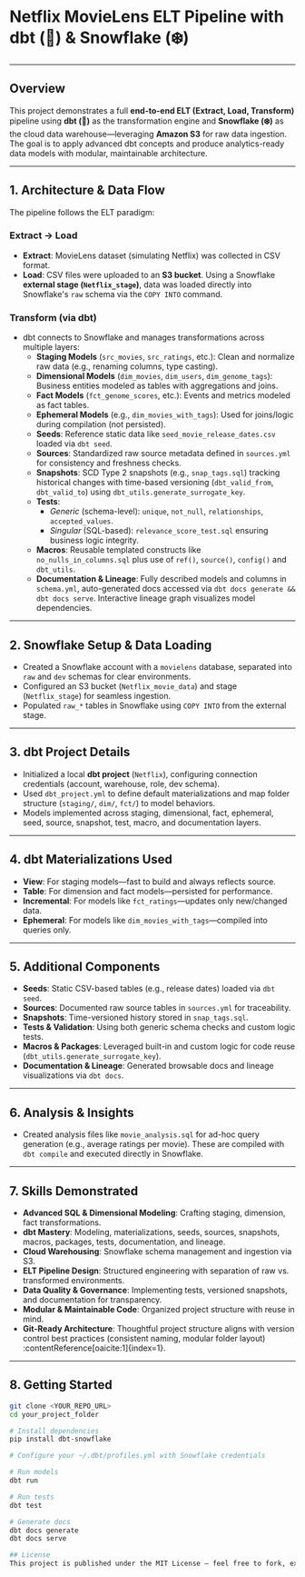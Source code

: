# Netflix MovieLens ELT Pipeline with dbt (🧡) & Snowflake (❄️)

---

##  Overview  
This project demonstrates a full **end-to-end ELT (Extract, Load, Transform)** pipeline using **dbt (🧡)** as the transformation engine and **Snowflake (❄️)** as the cloud data warehouse—leveraging **Amazon S3** for raw data ingestion. The goal is to apply advanced dbt concepts and produce analytics-ready data models with modular, maintainable architecture.

---

## 1. Architecture & Data Flow

The pipeline follows the ELT paradigm:

### Extract → Load
- **Extract**: MovieLens dataset (simulating Netflix) was collected in CSV format.
- **Load**: CSV files were uploaded to an **S3 bucket**. Using a Snowflake **external stage (`Netflix_stage`)**, data was loaded directly into Snowflake's `raw` schema via the `COPY INTO` command.

### Transform (via dbt)
- dbt connects to Snowflake and manages transformations across multiple layers:
  - **Staging Models** (`src_movies`, `src_ratings`, etc.): Clean and normalize raw data (e.g., renaming columns, type casting).
  - **Dimensional Models** (`dim_movies`, `dim_users`, `dim_genome_tags`): Business entities modeled as tables with aggregations and joins.
  - **Fact Models** (`fct_genome_scores`, etc.): Events and metrics modeled as fact tables.
  - **Ephemeral Models** (e.g., `dim_movies_with_tags`): Used for joins/logic during compilation (not persisted).
  - **Seeds**: Reference static data like `seed_movie_release_dates.csv` loaded via `dbt seed`.
  - **Sources**: Standardized raw source metadata defined in `sources.yml` for consistency and freshness checks.
  - **Snapshots**: SCD Type 2 snapshots (e.g., `snap_tags.sql`) tracking historical changes with time-based versioning (`dbt_valid_from`, `dbt_valid_to`) using `dbt_utils.generate_surrogate_key`.
  - **Tests**:
    - *Generic* (schema-level): `unique`, `not_null`, `relationships`, `accepted_values`.
    - *Singular* (SQL-based): `relevance_score_test.sql` ensuring business logic integrity.
  - **Macros**: Reusable templated constructs like `no_nulls_in_columns.sql` plus use of `ref()`, `source()`, `config()` and `dbt_utils`.
  - **Documentation & Lineage**: Fully described models and columns in `schema.yml`, auto-generated docs accessed via `dbt docs generate && dbt docs serve`. Interactive lineage graph visualizes model dependencies.

---

## 2. Snowflake Setup & Data Loading

- Created a Snowflake account with a `movielens` database, separated into `raw` and `dev` schemas for clear environments.
- Configured an S3 bucket (`Netflix_movie_data`) and stage (`Netflix_stage`) for seamless ingestion.
- Populated `raw_*` tables in Snowflake using `COPY INTO` from the external stage.

---

## 3. dbt Project Details

- Initialized a local **dbt project** (`Netflix`), configuring connection credentials (account, warehouse, role, dev schema).
- Used `dbt_project.yml` to define default materializations and map folder structure (`staging/`, `dim/`, `fct/`) to model behaviors.
- Models implemented across staging, dimensional, fact, ephemeral, seed, source, snapshot, test, macro, and documentation layers.

---

## 4. dbt Materializations Used

- **View**: For staging models—fast to build and always reflects source.
- **Table**: For dimension and fact models—persisted for performance.
- **Incremental**: For models like `fct_ratings`—updates only new/changed data.
- **Ephemeral**: For models like `dim_movies_with_tags`—compiled into queries only.

---

## 5. Additional Components

- **Seeds**: Static CSV-based tables (e.g., release dates) loaded via `dbt seed`.
- **Sources**: Documented raw source tables in `sources.yml` for traceability.
- **Snapshots**: Time-versioned history stored in `snap_tags.sql`.
- **Tests & Validation**: Using both generic schema checks and custom logic tests.
- **Macros & Packages**: Leveraged built-in and custom logic for code reuse (`dbt_utils.generate_surrogate_key`).
- **Documentation & Lineage**: Generated browsable docs and lineage visualizations via `dbt docs`.

---

## 6. Analysis & Insights

- Created analysis files like `movie_analysis.sql` for ad-hoc query generation (e.g., average ratings per movie). These are compiled with `dbt compile` and executed directly in Snowflake.

---

## 7. Skills Demonstrated

- **Advanced SQL & Dimensional Modeling**: Crafting staging, dimension, fact transformations.
- **dbt Mastery**: Modeling, materializations, seeds, sources, snapshots, macros, packages, tests, documentation, and lineage.
- **Cloud Warehousing**: Snowflake schema management and ingestion via S3.
- **ELT Pipeline Design**: Structured engineering with separation of raw vs. transformed environments.
- **Data Quality & Governance**: Implementing tests, versioned snapshots, and documentation for transparency.
- **Modular & Maintainable Code**: Organized project structure with reuse in mind.
- **Git-Ready Architecture**: Thoughtful project structure aligns with version control best practices (consistent naming, modular folder layout) :contentReference[oaicite:1]{index=1}.

---

## 8. Getting Started

```bash
git clone <YOUR_REPO_URL>
cd your_project_folder

# Install dependencies
pip install dbt-snowflake

# Configure your ~/.dbt/profiles.yml with Snowflake credentials

# Run models
dbt run

# Run tests
dbt test

# Generate docs
dbt docs generate
dbt docs serve

## License
This project is published under the MIT License — feel free to fork, explore, and enhance.
